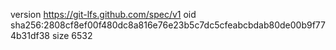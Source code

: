 version https://git-lfs.github.com/spec/v1
oid sha256:2808cf8ef00f480dc8a816e76e23b5c7dc5cfeabcbdab80de00b9f774b31df38
size 6532
